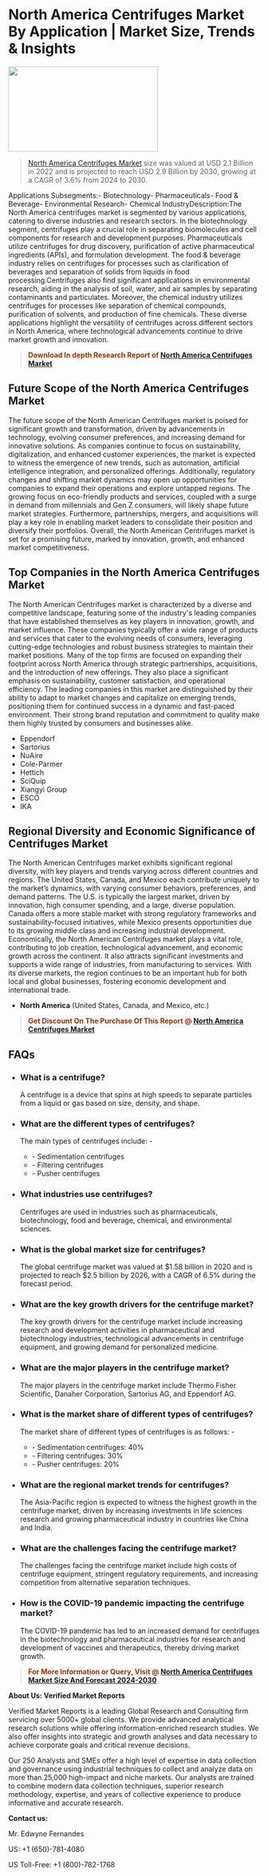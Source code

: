 <p><h1>North America Centrifuges Market By Application | Market Size, Trends & Insights</h1><p><img class="aligncenter size-medium wp-image-105565" src="https://ffe5etoiles.com/wp-content/uploads/2025/01/MST7-300x171.png" alt="" width="300" height="171" /></p><blockquote><p><a href="https://www.verifiedmarketreports.com/download-sample/?rid=563066&utm_source=Github-NA&utm_medium=362" target="_blank">North America Centrifuges Market</a> size was valued at USD 2.1 Billion in 2022 and is projected to reach USD 2.9 Billion by 2030, growing at a CAGR of 3.6% from 2024 to 2030.</p></blockquote>Applications Subsegments:- Biotechnology- Pharmaceuticals- Food & Beverage- Environmental Research- Chemical IndustryDescription:The North America centrifuges market is segmented by various applications, catering to diverse industries and research sectors. In the biotechnology segment, centrifuges play a crucial role in separating biomolecules and cell components for research and development purposes. Pharmaceuticals utilize centrifuges for drug discovery, purification of active pharmaceutical ingredients (APIs), and formulation development. The food & beverage industry relies on centrifuges for processes such as clarification of beverages and separation of solids from liquids in food processing.Centrifuges also find significant applications in environmental research, aiding in the analysis of soil, water, and air samples by separating contaminants and particulates. Moreover, the chemical industry utilizes centrifuges for processes like separation of chemical compounds, purification of solvents, and production of fine chemicals. These diverse applications highlight the versatility of centrifuges across different sectors in North America, where technological advancements continue to drive market growth and innovation.</p><blockquote><p><span style="color: #993300;"><strong>Download In depth Research Report of <a href="https://www.verifiedmarketreports.com/download-sample/?rid=563066&utm_source=Github-NA&utm_medium=362">North America Centrifuges Market</a></strong></span></p></blockquote><h2>Future Scope of the North America Centrifuges Market</h2><p>The future scope of the North American Centrifuges market is poised for significant growth and transformation, driven by advancements in technology, evolving consumer preferences, and increasing demand for innovative solutions. As companies continue to focus on sustainability, digitalization, and enhanced customer experiences, the market is expected to witness the emergence of new trends, such as automation, artificial intelligence integration, and personalized offerings. Additionally, regulatory changes and shifting market dynamics may open up opportunities for companies to expand their operations and explore untapped regions. The growing focus on eco-friendly products and services, coupled with a surge in demand from millennials and Gen Z consumers, will likely shape future market strategies. Furthermore, partnerships, mergers, and acquisitions will play a key role in enabling market leaders to consolidate their position and diversify their portfolios. Overall, the North American Centrifuges market is set for a promising future, marked by innovation, growth, and enhanced market competitiveness.</p><h2>Top Companies in the North America Centrifuges Market</h2><p>The North American Centrifuges market is characterized by a diverse and competitive landscape, featuring some of the industry's leading companies that have established themselves as key players in innovation, growth, and market influence. These companies typically offer a wide range of products and services that cater to the evolving needs of consumers, leveraging cutting-edge technologies and robust business strategies to maintain their market positions. Many of the top firms are focused on expanding their footprint across North America through strategic partnerships, acquisitions, and the introduction of new offerings. They also place a significant emphasis on sustainability, customer satisfaction, and operational efficiency. The leading companies in this market are distinguished by their ability to adapt to market changes and capitalize on emerging trends, positioning them for continued success in a dynamic and fast-paced environment. Their strong brand reputation and commitment to quality make them highly trusted by consumers and businesses alike.</p><p><ul><li>Eppendorf </li><li> Sartorius </li><li> NuAire </li><li> Cole-Parmer </li><li> Hettich </li><li> SciQuip </li><li> Xiangyi Group </li><li> ESCO </li><li> IKA</li></ul></p><h2>Regional Diversity and Economic Significance of Centrifuges Market</h2><p>The North American Centrifuges market exhibits significant regional diversity, with key players and trends varying across different countries and regions. The United States, Canada, and Mexico each contribute uniquely to the market’s dynamics, with varying consumer behaviors, preferences, and demand patterns. The U.S. is typically the largest market, driven by innovation, high consumer spending, and a large, diverse population. Canada offers a more stable market with strong regulatory frameworks and sustainability-focused initiatives, while Mexico presents opportunities due to its growing middle class and increasing industrial development. Economically, the North American Centrifuges market plays a vital role, contributing to job creation, technological advancement, and economic growth across the continent. It also attracts significant investments and supports a wide range of industries, from manufacturing to services. With its diverse markets, the region continues to be an important hub for both local and global businesses, fostering economic development and international trade.</p><ul> <li><strong>North America</strong> (United States, Canada, and Mexico, etc.)</li></ul><blockquote><p><span style="color: #993300;"><strong>Get Discount On The Purchase Of This Report @ <a href="https://www.verifiedmarketreports.com/ask-for-discount/?rid=563066&utm_source=Github-NA&utm_medium=362">North America Centrifuges Market</a></strong></span></p></blockquote><h2>FAQs</h2><p><ul> <li> <h3>What is a centrifuge?</div><div></h3> <p>A centrifuge is a device that spins at high speeds to separate particles from a liquid or gas based on size, density, and shape.</p> </li> <li> <h3>What are the different types of centrifuges?</div><div></h3> <p>The main types of centrifuges include: - <ul> <li> - Sedimentation centrifuges</li> <li> - Filtering centrifuges</li> <li> - Pusher centrifuges</li> </ul> </p> </li> <li> <h3>What industries use centrifuges?</div><div></h3> <p>Centrifuges are used in industries such as pharmaceuticals, biotechnology, food and beverage, chemical, and environmental sciences.</p> </li> <li> <h3>What is the global market size for centrifuges?</div><div></h3> <p>The global centrifuge market was valued at $1.58 billion in 2020 and is projected to reach $2.5 billion by 2026, with a CAGR of 6.5% during the forecast period.</p> </li> <li> <h3>What are the key growth drivers for the centrifuge market?</div><div></h3> <p>The key growth drivers for the centrifuge market include increasing research and development activities in pharmaceutical and biotechnology industries, technological advancements in centrifuge equipment, and growing demand for personalized medicine.</p> </li> <li> <h3>What are the major players in the centrifuge market?</div><div></h3> <p>The major players in the centrifuge market include Thermo Fisher Scientific, Danaher Corporation, Sartorius AG, and Eppendorf AG.</p> </li> <li> <h3>What is the market share of different types of centrifuges?</div><div></h3> <p>The market share of different types of centrifuges is as follows: - <ul> <li> - Sedimentation centrifuges: 40%</li> <li> - Filtering centrifuges: 30%</li> <li> - Pusher centrifuges: 20%</li> </ul> </p> </li> <li> <h3>What are the regional market trends for centrifuges?</div><div></h3> <p>The Asia-Pacific region is expected to witness the highest growth in the centrifuge market, driven by increasing investments in life sciences research and growing pharmaceutical industry in countries like China and India.</p> </li> <li> <h3>What are the challenges facing the centrifuge market?</div><div></h3> <p>The challenges facing the centrifuge market include high costs of centrifuge equipment, stringent regulatory requirements, and increasing competition from alternative separation techniques.</p> </li> <li> <h3>How is the COVID-19 pandemic impacting the centrifuge market?</div><div></h3> <p>The COVID-19 pandemic has led to an increased demand for centrifuges in the biotechnology and pharmaceutical industries for research and development of vaccines and therapeutics, thereby driving market growth.</p> </li></ul></p><blockquote><p><span style="color: #993300;"><strong>For More Information or Query, Visit @ <a href="https://www.verifiedmarketreports.com/product/centrifuges-market-size-and-forecast/">North America Centrifuges Market Size And Forecast 2024-2030</a></strong></span></p></blockquote><p><strong>About Us: Verified Market Reports</strong></p><p>Verified Market Reports is a leading Global Research and Consulting firm servicing over 5000+ global clients. We provide advanced analytical research solutions while offering information-enriched research studies. We also offer insights into strategic and growth analyses and data necessary to achieve corporate goals and critical revenue decisions.</p><p>Our 250 Analysts and SMEs offer a high level of expertise in data collection and governance using industrial techniques to collect and analyze data on more than 25,000 high-impact and niche markets. Our analysts are trained to combine modern data collection techniques, superior research methodology, expertise, and years of collective experience to produce informative and accurate research.</p><p><strong>Contact us:</strong></p><p>Mr. Edwyne Fernandes</p><p>US: +1 (650)-781-4080</p><p>US Toll-Free: +1 (800)-782-1768</p>
